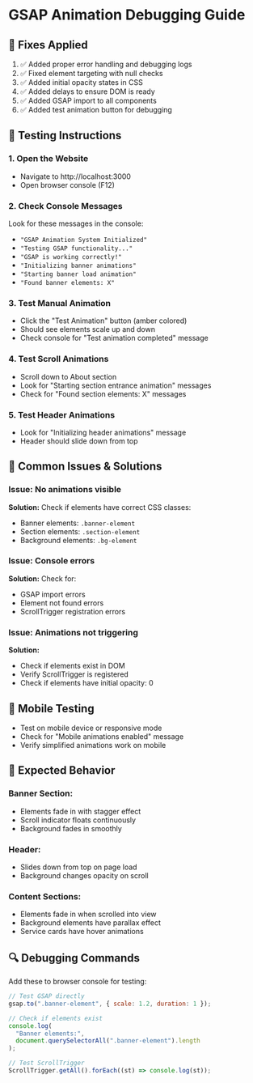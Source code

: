 # GSAP Animation Debugging Guide

## 🔧 Fixes Applied

1. ✅ Added proper error handling and debugging logs
2. ✅ Fixed element targeting with null checks
3. ✅ Added initial opacity states in CSS
4. ✅ Added delays to ensure DOM is ready
5. ✅ Added GSAP import to all components
6. ✅ Added test animation button for debugging

## 🧪 Testing Instructions

### 1. Open the Website

- Navigate to http://localhost:3000
- Open browser console (F12)

### 2. Check Console Messages

Look for these messages in the console:

- `"GSAP Animation System Initialized"`
- `"Testing GSAP functionality..."`
- `"GSAP is working correctly!"`
- `"Initializing banner animations"`
- `"Starting banner load animation"`
- `"Found banner elements: X"`

### 3. Test Manual Animation

- Click the "Test Animation" button (amber colored)
- Should see elements scale up and down
- Check console for "Test animation completed" message

### 4. Test Scroll Animations

- Scroll down to About section
- Look for "Starting section entrance animation" messages
- Check for "Found section elements: X" messages

### 5. Test Header Animations

- Look for "Initializing header animations" message
- Header should slide down from top

## 🐛 Common Issues & Solutions

### Issue: No animations visible

**Solution:** Check if elements have correct CSS classes:

- Banner elements: `.banner-element`
- Section elements: `.section-element`
- Background elements: `.bg-element`

### Issue: Console errors

**Solution:** Check for:

- GSAP import errors
- Element not found errors
- ScrollTrigger registration errors

### Issue: Animations not triggering

**Solution:**

- Check if elements exist in DOM
- Verify ScrollTrigger is registered
- Check if elements have initial opacity: 0

## 📱 Mobile Testing

- Test on mobile device or responsive mode
- Check for "Mobile animations enabled" message
- Verify simplified animations work on mobile

## 🎯 Expected Behavior

### Banner Section:

- Elements fade in with stagger effect
- Scroll indicator floats continuously
- Background fades in smoothly

### Header:

- Slides down from top on page load
- Background changes opacity on scroll

### Content Sections:

- Elements fade in when scrolled into view
- Background elements have parallax effect
- Service cards have hover animations

## 🔍 Debugging Commands

Add these to browser console for testing:

```javascript
// Test GSAP directly
gsap.to(".banner-element", { scale: 1.2, duration: 1 });

// Check if elements exist
console.log(
  "Banner elements:",
  document.querySelectorAll(".banner-element").length
);

// Test ScrollTrigger
ScrollTrigger.getAll().forEach((st) => console.log(st));
```
